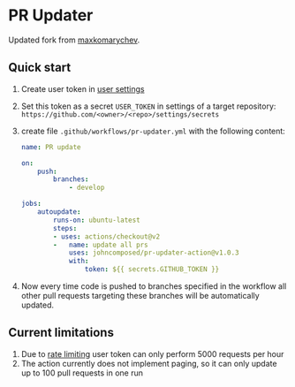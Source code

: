 # PR Updater

Updated fork from [maxkomarychev](https://github.com/maxkomarychev).

## Quick start

1. Create user token in [user settings](https://github.com/settings/tokens)
2. Set this token as a secret `USER_TOKEN` in settings of a target repository: `https://github.com/<owner>/<repo>/settings/secrets`
3. create file `.github/workflows/pr-updater.yml` with the following content:

    ```yml
    name: PR update

    on:
        push:
            branches: 
                - develop

    jobs:
        autoupdate:
            runs-on: ubuntu-latest
            steps:
            - uses: actions/checkout@v2
            -   name: update all prs
                uses: johncomposed/pr-updater-action@v1.0.3
                with:
                    token: ${{ secrets.GITHUB_TOKEN }}
    ```

4. Now every time code is pushed to branches specified in the workflow all other
pull requests targeting these branches will be automatically updated.


## Current limitations

1. Due to [rate limiting](https://developer.github.com/v3/#rate-limiting) user
token can only perform 5000 requests per hour
2. The action currently does not implement paging, so it can only update up to
100 pull requests in one run
